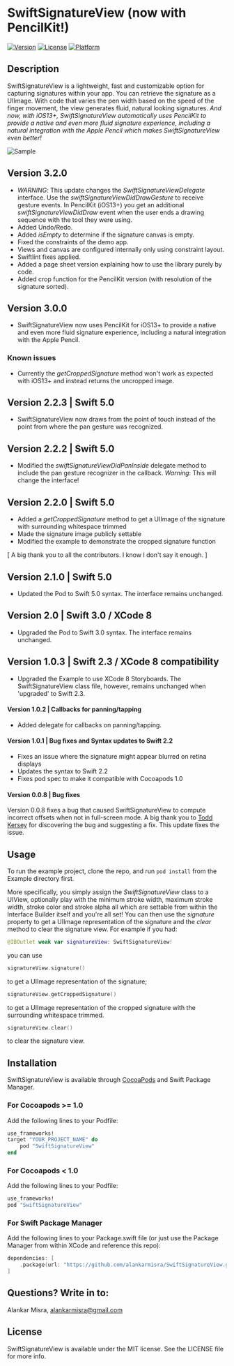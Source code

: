 # SwiftSignatureView (now with PencilKit!)

[![Version](https://img.shields.io/cocoapods/v/SwiftSignatureView.svg?style=flat)](http://cocoapods.org/pods/SwiftSignatureView)
[![License](https://img.shields.io/cocoapods/l/SwiftSignatureView.svg?style=flat)](http://cocoapods.org/pods/SwiftSignatureView)
[![Platform](https://img.shields.io/cocoapods/p/SwiftSignatureView.svg?style=flat)](http://cocoapods.org/pods/SwiftSignatureView)

## Description
SwiftSignatureView is a lightweight, fast and customizable option for capturing signatures within your app. You can retrieve the signature as a UIImage. With code that varies the pen width based on the speed of the finger movement, the view generates fluid, natural looking signatures. *And now, with iOS13+, SwiftSignatureView automatically uses PencilKit to provide a native and even more fluid signature experience, including a natural integration with the Apple Pencil which makes SwiftSignatureView even better!*

![Sample](http://i.imgur.com/dnXs4ND.png)

## Version 3.2.0 
- _WARNING_: This update changes the _SwiftSignatureViewDelegate_ interface. Use the _swiftSignatureViewDidDrawGesture_ to receive gesture events. In PencilKit (iOS13+) you get an additional _swiftSignatureViewDidDraw_ event when the user ends a drawing sequence with the tool they were using.
- Added Undo/Redo.
- Added _isEmpty_ to determine if the signature canvas is empty.
- Fixed the constraints of the demo app. 
- Views and canvas are configured internally only using constraint layout.
- Swiftlint fixes applied.
- Added a page sheet version explaining how to use the library purely by code.
- Added crop function for the PencilKit version (with resolution of the signature sorted).

## Version 3.0.0 
- SwiftSignatureView now uses PencilKit for iOS13+ to provide a native and even more fluid signature experience, including a natural integration with the Apple Pencil. 

### Known issues
- Currently the *getCroppedSignature* method won't work as expected with iOS13+ and instead returns the uncropped image. 

## Version 2.2.3 | Swift 5.0
- SwiftSignatureView now draws from the point of touch instead of the point from where the pan gesture was recognized.


## Version 2.2.2 | Swift 5.0
- Modified the *swiftSignatureViewDidPanInside* delegate method to include the pan gesture recognizer in the callback. 
  _Warning_: This will change the interface!

## Version 2.2.0 | Swift 5.0 
- Added a *getCroppedSignature* method to get a UIImage of the signature with surrounding whitespace trimmed
- Made the signature image publicly settable
- Modified the example to demonstrate the cropped signature function

[ A big thank you to all the contributors. I know I don't say it enough. ]

## Version 2.1.0 | Swift 5.0 
- Updated the Pod to Swift 5.0 syntax. The interface remains unchanged.

## Version 2.0 | Swift 3.0 / XCode 8
- Upgraded the Pod to Swift 3.0 syntax. The interface remains unchanged. 

## Version 1.0.3 | Swift 2.3 / XCode 8 compatibility
- Upgraded the Example to use XCode 8 Storyboards. The SwiftSignatureView class file, however, remains unchanged when 'upgraded' to Swift 2.3.

#### Version 1.0.2 | Callbacks for panning/tapping
- Added delegate for callbacks on panning/tapping.

#### Version 1.0.1 | Bug fixes and Syntax updates to Swift 2.2
- Fixes an issue where the signature might appear blurred on retina displays
- Updates the syntax to Swift 2.2
- Fixes pod spec to make it compatible with Cocoapods 1.0

#### Version 0.0.8 | Bug fixes
Version 0.0.8 fixes a bug that caused SwiftSignatureView to compute incorrect offsets when not in full-screen mode. A big thank you to [Todd Kersey](https://github.com/tokersey) for discovering the bug and suggesting a fix. This update fixes the issue.

## Usage

To run the example project, clone the repo, and run `pod install` from the Example directory first. 

More specifically, you simply assign the *SwiftSignatureView* class to a UIView, optionally play with the minimum stroke width, maximum stroke width, stroke color and stroke alpha all which are settable from within the Interface Builder itself and you're all set! You can then use the *signature* property to get a UIImage representation of the signature and the *clear* method to clear the signature view. For example if you had:

```swift
@IBOutlet weak var signatureView: SwiftSignatureView!
```

you can use

```swift
signatureView.signature()
```

to get a UIImage representation of the signature;

```swift
signatureView.getCroppedSignature()
```

to get a UIImage representation of the cropped signature with the surrounding whitespace trimmed.

```swift
signatureView.clear()
```

to clear the signature view.

## Installation

SwiftSignatureView is available through [CocoaPods](http://cocoapods.org) and Swift Package Manager.

### For Cocoapods >= 1.0 

Add the following lines to your Podfile:

```ruby
use_frameworks!
target "YOUR_PROJECT_NAME" do
    pod "SwiftSignatureView"
end
```

### For Cocoapods < 1.0

Add the following lines to your Podfile:

```ruby
use_frameworks!
pod "SwiftSignatureView"
```

### For Swift Package Manager

Add the following lines to your Package.swift file (or just use the Package Manager from within XCode and reference this repo):

```swift
dependencies: [
    .package(url: "https://github.com/alankarmisra/SwiftSignatureView.git", from: "3.2.0")
]
```

## Questions? Write in to:

Alankar Misra, alankarmisra@gmail.com

## License

SwiftSignatureView is available under the MIT license. See the LICENSE file for more info.